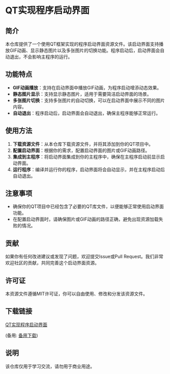 # QT实现程序启动界面

## 简介

本仓库提供了一个使用QT框架实现的程序启动界面资源文件。该启动界面支持播放GIF动画、显示静态图片以及多张图片的切换功能。程序启动后，启动界面会自动退出，不会影响主程序的运行。

## 功能特点

- **GIF动画播放**：支持在启动界面中播放GIF动画，为程序启动增添动态效果。
- **静态图片显示**：支持显示静态图片，适用于需要简洁启动界面的场景。
- **多张图片切换**：支持多张图片的自动切换，可以在启动界面中展示不同的图片内容。
- **自动退出**：程序启动后，启动界面会自动退出，确保主程序能够正常运行。

## 使用方法

1. **下载资源文件**：从本仓库下载资源文件，并将其添加到你的QT项目中。
2. **配置启动界面**：根据你的需求，配置启动界面的图片或GIF动画路径。
3. **集成到主程序**：将启动界面集成到你的主程序中，确保在主程序启动前显示启动界面。
4. **运行程序**：编译并运行你的程序，启动界面将会自动显示，并在主程序启动后自动退出。

## 注意事项

- 确保你的QT项目中已经包含了必要的QT库文件，以便能够正常使用启动界面功能。
- 在配置启动界面时，请确保图片或GIF动画的路径正确，避免出现资源加载失败的情况。

## 贡献

如果你有任何改进建议或发现了问题，欢迎提交Issue或Pull Request。我们非常欢迎社区的贡献，共同完善这个启动界面资源。

## 许可证

本资源文件遵循MIT许可证，你可以自由使用、修改和分发该资源文件。

## 下载链接
[QT实现程序启动界面](https://pan.quark.cn/s/8edc22e3b34f) 

(备用: [备用下载](https://pan.baidu.com/s/1kjUYE1X00SXminukAPyKGw?pwd=zjty))

## 说明

该仓库仅用于学习交流，请勿用于商业用途。
